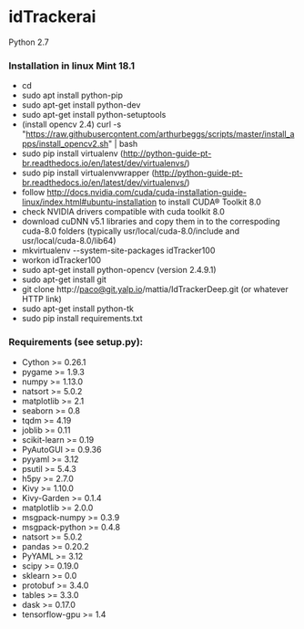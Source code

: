 # idTrackerai

Python 2.7

### Installation in linux Mint 18.1

* cd
* sudo apt install python-pip
* sudo apt-get install python-dev
* sudo apt-get install python-setuptools
* (install opencv 2.4) curl -s "https://raw.githubusercontent.com/arthurbeggs/scripts/master/install_apps/install_opencv2.sh" | bash
* sudo pip install virtualenv (http://python-guide-pt-br.readthedocs.io/en/latest/dev/virtualenvs/)
* sudo pip install virtualenvwrapper (http://python-guide-pt-br.readthedocs.io/en/latest/dev/virtualenvs/)
* follow http://docs.nvidia.com/cuda/cuda-installation-guide-linux/index.html#ubuntu-installation to install CUDA® Toolkit 8.0
* check NVIDIA drivers compatible with cuda toolkit 8.0
* download cuDNN v5.1 libraries and copy them in to the correspoding cuda-8.0 folders (typically usr/local/cuda-8.0/include and usr/local/cuda-8.0/lib64)
* mkvirtualenv --system-site-packages idTracker100
* workon idTracker100
* sudo apt-get install python-opencv (version 2.4.9.1)
* sudo apt-get install git
* git clone http://paco@git.yalp.io/mattia/IdTrackerDeep.git (or whatever HTTP link)
* sudo apt-get install python-tk
* sudo pip install requirements.txt

### Requirements (see setup.py):

* Cython >= 0.26.1
* pygame >= 1.9.3
* numpy >= 1.13.0
* natsort >= 5.0.2
* matplotlib >= 2.1
* seaborn >= 0.8
* tqdm >= 4.19
* joblib >= 0.11
* scikit-learn >= 0.19
* PyAutoGUI >= 0.9.36
* pyyaml >= 3.12
* psutil >= 5.4.3
* h5py >= 2.7.0
* Kivy >= 1.10.0
* Kivy-Garden >= 0.1.4
* matplotlib >= 2.0.0
* msgpack-numpy >= 0.3.9
* msgpack-python >= 0.4.8
* natsort >= 5.0.2
* pandas >= 0.20.2
* PyYAML >= 3.12
* scipy >= 0.19.0
* sklearn >= 0.0
* protobuf >= 3.4.0
* tables >= 3.3.0
* dask >= 0.17.0
* tensorflow-gpu >= 1.4
